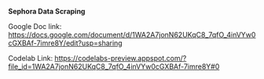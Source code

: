 **Sephora Data Scraping**      

Google Doc link: https://docs.google.com/document/d/1WA2A7jonN62UKqC8_7qfO_4inVYw0cGXBAf-7imre8Y/edit?usp=sharing

Codelab Link: https://codelabs-preview.appspot.com/?file_id=1WA2A7jonN62UKqC8_7qfO_4inVYw0cGXBAf-7imre8Y#0
